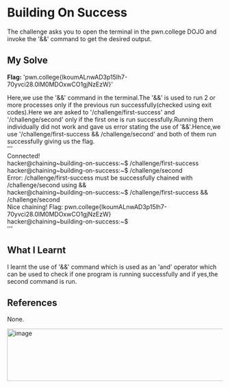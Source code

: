 # Building On Success
The challenge asks you to open the terminal in the pwn.college DOJO and invoke the '&&' command to get the desired output.       

## My Solve
**Flag:** 'pwn.college{IkoumALnwAD3p15lh7-70yvci28.0lM0MDOxwCO1gjNzEzW}'     

Here,we use the '&&' command in the terminal.The '&&' is used to run 2 or more processes only if the previous run successfully(checked using exit codes).Here we are asked to '/challenge/first-success' and '/challenge/second' only if the first one is run successfully.Running them individually did not work and gave us error stating the use of '&&'.Hence,we use '/challenge/first-success && /challenge/second' and both of them run successfully giving us the flag.     
'''    
Connected!        
hacker@chaining~building-on-success:~$ /challenge/first-success         
hacker@chaining~building-on-success:~$ /challenge/second       
Error: /challenge/first-success must be successfully chained with        
/challenge/second using &&         
hacker@chaining~building-on-success:~$ /challenge/first-success && /challenge/second          
Nice chaining! Flag: pwn.college{IkoumALnwAD3p15lh7-70yvci28.0lM0MDOxwCO1gjNzEzW}        
hacker@chaining~building-on-success:~$           
'''     

## What I Learnt
I learnt the use of '&&' command which is used as an 'and' operator which can be used to check if one program is running successfully and if yes,the second command is run.        

## References
None.         

<img width="636" height="122" alt="image" src="https://github.com/user-attachments/assets/3f0dbf68-5c2f-41bb-8c10-15c5dd07d5f0" />

